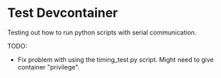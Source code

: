 # Test Devcontainer


Testing out how to run python scripts with serial communication.


TODO:
- Fix problem with using the timing_test.py script. Might need to give container "privilege".

